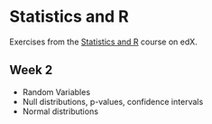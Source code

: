 # Statistics and R 

Exercises from the [Statistics and R](https://www.edx.org/course/statistics-and-r-5) course on edX.

## Week 2
* Random Variables
* Null distributions, p-values, confidence intervals
* Normal distributions
